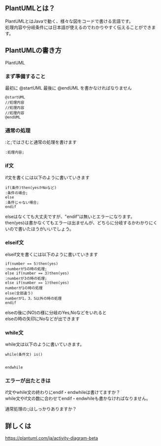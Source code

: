 ## PlantUMLとは？
PlantUMLとはJavaで動く、様々な図をコードで書ける言語です。  
処理内容や分岐条件には日本語が使えるのでわかりやすく伝えることができます。

## PlantUMLの書き方
PlantUML
### まず準備すること
最初に
@startUML
最後に
@endUML
を書かなければなりません
```
@startUML
//処理内容
//処理内容
//処理内容
@endUML
```
### 通常の処理
:と;ではさむと通常の処理を書けます
```
:処理内容;
```
### if文
if文を書くには以下のように書いていきます
```
if(条件)then(yesかNoなど)
:条件の場合;
else
:条件じゃない場合;
endif
```
elseはなくても大丈夫ですが、"endif"は無いとエラーになります。  
then(yes)は書かなくてもエラーは出ませんが、どちらに分岐するかわかりにくいので書いたほうがいいでしょう。

### elseif文
elseif文を書くには以下のように書いていきます
```
if(number == 5)then(yes)
:numberが5の時の処理;
else if(number == 3)then(yes)
:numberが3の時の処理;
else if(number == 1)then(yes)
numberが1の時の処理
else(全部違う)
numberが1，3，5以外の時の処理
endif
```
elseの後に(NO)の様に分岐のYes,Noなどをいれると  
elseの時の矢印にNoなどが出できます

### while文
while文は以下のように書いていきます。
```
while(条件文) is()


endwhile
```
### エラーが出たときは
if文やwhile文の終わりにendif・endwhileは書けてますか？  
while文やif文の数に合わせてendif・endwhileも書かなければなりません。  

通常処理の:;はしっかりありますか？

## 詳しくは
<https://plantuml.com/ja/activity-diagram-beta>
